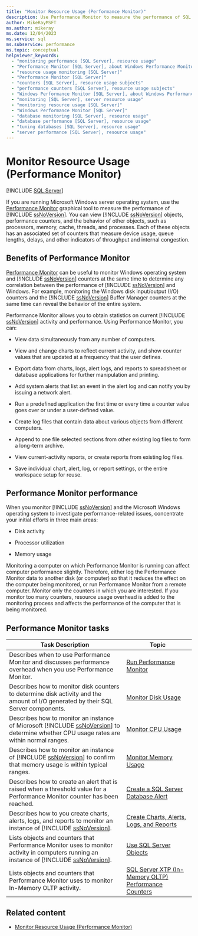 ```yaml
---
title: "Monitor Resource Usage (Performance Monitor)"
description: Use Performance Monitor to measure the performance of SQL Server objects, performance counters, and the behavior of other objects, such as processors and memory.
author: MikeRayMSFT
ms.author: mikeray
ms.date: 12/04/2023
ms.service: sql
ms.subservice: performance
ms.topic: conceptual
helpviewer_keywords:
  - "monitoring performance [SQL Server], resource usage"
  - "Performance Monitor [SQL Server], about Windows Performance Monitor"
  - "resource usage monitoring [SQL Server]"
  - "Performance Monitor [SQL Server]"
  - "counters [SQL Server], resource usage subjects"
  - "performance counters [SQL Server], resource usage subjects"
  - "Windows Performance Monitor [SQL Server], about Windows Performance Monitor"
  - "monitoring [SQL Server], server resource usage"
  - "monitoring resource usage [SQL Server]"
  - "Windows Performance Monitor [SQL Server]"
  - "database monitoring [SQL Server], resource usage"
  - "database performance [SQL Server], resource usage"
  - "tuning databases [SQL Server], resource usage"
  - "server performance [SQL Server], resource usage"
---
```

# Monitor Resource Usage (Performance Monitor)
 [!INCLUDE [SQL Server](../../includes/applies-to-version/sql-windows-only.md)]

  If you are running Microsoft Windows server operating system, use the [Performance Monitor](monitor-resource-usage-system-monitor.md) graphical tool to measure the performance of [!INCLUDE [ssNoVersion](../../includes/ssnoversion-md.md)]. You can view [!INCLUDE [ssNoVersion](../../includes/ssnoversion-md.md)] objects, performance counters, and the behavior of other objects, such as processors, memory, cache, threads, and processes. Each of these objects has an associated set of counters that measure device usage, queue lengths, delays, and other indicators of throughput and internal congestion.  
  
## Benefits of Performance Monitor
[Performance Monitor](monitor-resource-usage-system-monitor.md) can be useful to monitor Windows operating system and [!INCLUDE [ssNoVersion](../../includes/ssnoversion-md.md)] counters at the same time to determine any correlation between the performance of [!INCLUDE [ssNoVersion](../../includes/ssnoversion-md.md)] and Windows. For example, monitoring the Windows disk input/output (I/O) counters and the [!INCLUDE [ssNoVersion](../../includes/ssnoversion-md.md)] Buffer Manager counters at the same time can reveal the behavior of the entire system.  
  
 Performance Monitor allows you to obtain statistics on current [!INCLUDE [ssNoVersion](../../includes/ssnoversion-md.md)] activity and performance. Using Performance Monitor, you can:  
  
-   View data simultaneously from any number of computers.  
  
-   View and change charts to reflect current activity, and show counter values that are updated at a frequency that the user defines.  
  
-   Export data from charts, logs, alert logs, and reports to spreadsheet or database applications for further manipulation and printing.  
  
-   Add system alerts that list an event in the alert log and can notify you by issuing a network alert.  
  
-   Run a predefined application the first time or every time a counter value goes over or under a user-defined value.  
  
-   Create log files that contain data about various objects from different computers.  
  
-   Append to one file selected sections from other existing log files to form a long-term archive.  
  
-   View current-activity reports, or create reports from existing log files.  
  
-   Save individual chart, alert, log, or report settings, or the entire workspace setup for reuse.  
 
## Performance Monitor performance
 When you monitor [!INCLUDE [ssNoVersion](../../includes/ssnoversion-md.md)] and the Microsoft Windows operating system to investigate performance-related issues, concentrate your initial efforts in three main areas:  
  
-   Disk activity  
  
-   Processor utilization  
  
-   Memory usage  
  
 Monitoring a computer on which Performance Monitor is running can affect computer performance slightly. Therefore, either log the Performance Monitor data to another disk (or computer) so that it reduces the effect on the computer being monitored, or run Performance Monitor from a remote computer. Monitor only the counters in which you are interested. If you monitor too many counters, resource usage overhead is added to the monitoring process and affects the performance of the computer that is being monitored.  
  
## Performance Monitor tasks
  
|Task Description|Topic|  
|----------------------|-----------|  
|Describes when to use Performance Monitor and discusses performance overhead when you use Performance Monitor.|[Run Performance Monitor](../../relational-databases/performance-monitor/run-system-monitor.md)|  
|Describes how to monitor disk counters to determine disk activity and the amount of I/O generated by their SQL Server components.|[Monitor Disk Usage](../../relational-databases/performance-monitor/monitor-disk-usage.md)|  
|Describes how to monitor an instance of Microsoft [!INCLUDE [ssNoVersion](../../includes/ssnoversion-md.md)] to determine whether CPU usage rates are within normal ranges.|[Monitor CPU Usage](../../relational-databases/performance-monitor/monitor-cpu-usage.md)|  
|Describes how to monitor an instance of [!INCLUDE [ssNoVersion](../../includes/ssnoversion-md.md)] to confirm that memory usage is within typical ranges.|[Monitor Memory Usage](../../relational-databases/performance-monitor/monitor-memory-usage.md)|  
|Describes how to create an alert that is raised when a threshold value for a Performance Monitor counter has been reached.|[Create a SQL Server Database Alert](../../relational-databases/performance-monitor/create-a-sql-server-database-alert.md)|  
|Describes how to you create charts, alerts, logs, and reports to monitor an instance of [!INCLUDE [ssNoVersion](../../includes/ssnoversion-md.md)].|[Create Charts, Alerts, Logs, and Reports](../../relational-databases/performance-monitor/create-charts-alerts-logs-and-reports.md)|  
|Lists objects and counters that Performance Monitor uses to monitor activity in computers running an instance of [!INCLUDE [ssNoVersion](../../includes/ssnoversion-md.md)].|[Use SQL Server Objects](../../relational-databases/performance-monitor/use-sql-server-objects.md)|  
|Lists objects and counters that Performance Monitor uses to monitor In-Memory OLTP activity.|[SQL Server XTP (In-Memory OLTP) Performance Counters](../../relational-databases/performance-monitor/sql-server-xtp-in-memory-oltp-performance-counters.md)|  
  
## Related content

- [Monitor Resource Usage (Performance Monitor)](monitor-resource-usage-system-monitor.md)